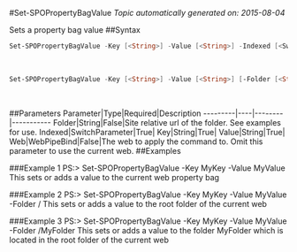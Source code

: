 #Set-SPOPropertyBagValue
*Topic automatically generated on: 2015-08-04*

Sets a property bag value
##Syntax
```powershell
Set-SPOPropertyBagValue -Key [<String>] -Value [<String>] -Indexed [<SwitchParameter>] -Value [<String>] [-Web [<WebPipeBind>]]
```
&nbsp;

```powershell
Set-SPOPropertyBagValue -Key [<String>] -Value [<String>] [-Folder [<String>]] -Value [<String>] [-Web [<WebPipeBind>]]
```
&nbsp;

##Parameters
Parameter|Type|Required|Description
---------|----|--------|-----------
Folder|String|False|Site relative url of the folder. See examples for use.
Indexed|SwitchParameter|True|
Key|String|True|
Value|String|True|
Web|WebPipeBind|False|The web to apply the command to. Omit this parameter to use the current web.
##Examples

###Example 1
    PS:> Set-SPOPropertyBagValue -Key MyKey -Value MyValue
This sets or adds a value to the current web property bag

###Example 2
    PS:> Set-SPOPropertyBagValue -Key MyKey -Value MyValue -Folder /
This sets or adds a value to the root folder of the current web

###Example 3
    PS:> Set-SPOPropertyBagValue -Key MyKey -Value MyValue -Folder /MyFolder
This sets or adds a value to the folder MyFolder which is located in the root folder of the current web
